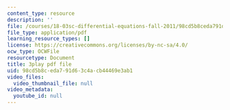 ```yaml
---
content_type: resource
description: ''
file: /courses/18-03sc-differential-equations-fall-2011/98cd5b8ceda791d63c4acb44469e3ab1_yD0_EQLxHcw.pdf
file_type: application/pdf
learning_resource_types: []
license: https://creativecommons.org/licenses/by-nc-sa/4.0/
ocw_type: OCWFile
resourcetype: Document
title: 3play pdf file
uid: 98cd5b8c-eda7-91d6-3c4a-cb44469e3ab1
video_files:
  video_thumbnail_file: null
video_metadata:
  youtube_id: null
---
```

